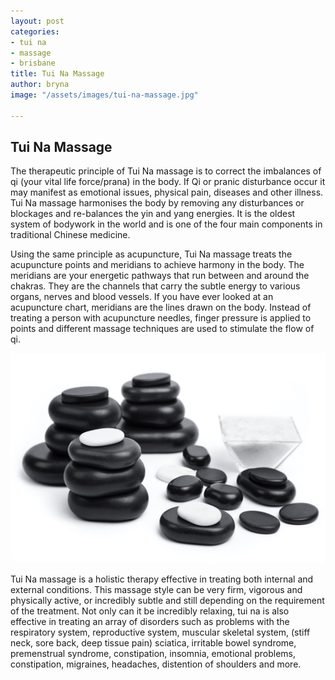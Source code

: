 ```yaml
---
layout: post
categories:
- tui na
- massage
- brisbane
title: Tui Na Massage
author: bryna
image: "/assets/images/tui-na-massage.jpg"

---
```

## Tui Na Massage

The therapeutic principle of Tui Na massage is to correct the imbalances of qi (your vital life force/prana) in the body. If Qi or pranic disturbance occur it may manifest as emotional issues, physical pain, diseases and other illness. Tui Na massage harmonises the body by removing any disturbances or blockages and re-balances the yin and yang energies. It is the oldest system of bodywork in the world and is one of the four main components in traditional Chinese medicine.

Using the same principle as acupuncture, Tui Na massage treats the acupuncture points and meridians to achieve harmony in the body. The meridians are your energetic pathways that run between and around the chakras. They are the channels that carry the subtle energy to various organs, nerves and blood vessels. If you have ever looked at an acupuncture chart, meridians are the lines drawn on the body. Instead of treating a person with acupuncture needles, finger pressure is applied to points and different massage techniques are used to stimulate the flow of qi.

![](/assets/images/tui-na-massage-2.jpg)

Tui Na massage is a holistic therapy effective in treating both internal and external conditions. This massage style can be very firm, vigorous and physically active, or incredibly subtle and still depending on the requirement of the treatment. Not only can it be incredibly relaxing, tui na is also effective in treating an array of disorders such as problems with the respiratory system, reproductive system, muscular skeletal system, (stiff neck, sore back, deep tissue pain) sciatica, irritable bowel syndrome, premenstrual syndrome, constipation, insomnia, emotional problems, constipation, migraines, headaches, distention of shoulders and more.